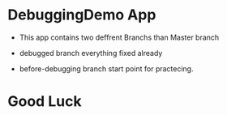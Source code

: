 # DebuggingDemo App

* This app contains two deffrent Branchs than Master branch

* debugged branch everything fixed already

* before-debugging branch start point for practecing.

#	Good Luck
